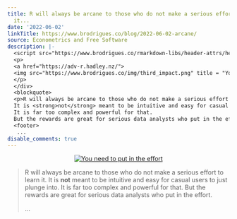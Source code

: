 ```yaml
---
title: R will always be arcane to those who do not make a serious effort to learn
  it...
date: '2022-06-02'
linkTitle: https://www.brodrigues.co/blog/2022-06-02-arcane/
source: Econometrics and Free Software
description: |-
  <script src="https://www.brodrigues.co/rmarkdown-libs/header-attrs/header-attrs.js"></script> <div style="text-align:center;">
  <p>
  <a href="https://adv-r.hadley.nz/">
  <img src="https://www.brodrigues.co/img/third_impact.png" title = "You need to put in the effort"></a>
  </p>
  </div>
  <blockquote>
  <p>R will always be arcane to those who do not make a serious effort to learn it.
  It is <strong>not</strong> meant to be intuitive and easy for casual users to just plunge into.
  It is far too complex and powerful for that.
  But the rewards are great for serious data analysts who put in the effort.</p>
  <footer>
   ...
disable_comments: true
---
```

<script src="https://www.brodrigues.co/rmarkdown-libs/header-attrs/header-attrs.js"></script> <div style="text-align:center;">
<p>
<a href="https://adv-r.hadley.nz/">
<img src="https://www.brodrigues.co/img/third_impact.png" title = "You need to put in the effort"></a>
</p>
</div>
<blockquote>
<p>R will always be arcane to those who do not make a serious effort to learn it.
It is <strong>not</strong> meant to be intuitive and easy for casual users to just plunge into.
It is far too complex and powerful for that.
But the rewards are great for serious data analysts who put in the effort.</p>
<footer>
 ...